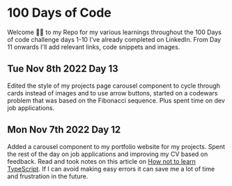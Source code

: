 # 100 Days of Code

Welcome 👋🏿 to my Repo for my various learnings throughout the 100 Days of code challenge days 1-10 I've already completed on LinkedIn. 
From Day 11 onwards I'll add relevant links, code snippets and images.

## Tue Nov 8th 2022 Day 13
Edited the style of my projects page carousel component to cycle through  cards instead of images and to use arrow buttons, started on a codewars problem that was based on the Fibonacci sequence. Plus spent time on dev job applications.

## Mon Nov 7th 2022 Day 12
Added a carousel component to my portfolio website for my projects. Spent the rest of the day on job applications and improving my CV based on feedback.
Read and took notes on this article on [How not to learn TypeScript](https://fettblog.eu/how-not-to-learn-typescript/). If I can avoid making easy errors it can save me a lot of time and frustration in the future.
